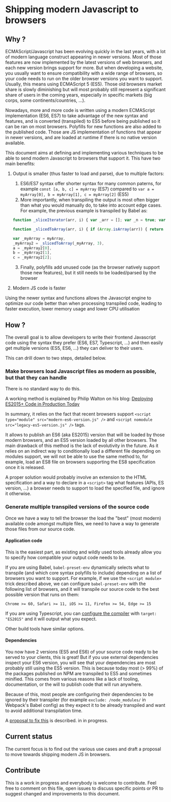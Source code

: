 # Shipping modern Javascript to browsers

## Why ?

ECMAScript/Javascript has been evolving quickly in the last years, with a lot of modern language construct appearing in newer versions. Most of those features are now implemented by the latest versions of web browsers, and each new version brings support for more.
But when developing a website, you usually want to ensure compatibility with a wide range of browsers, so your code needs to run on the older browser versions you want to support. Usually, this means using ECMAScript 5 (ES5).
Those old browsers market share is slowly diminishing but will most probably still represent a significant share of users in the coming years, especially in specific markets (big corps, some continents/countries, …).

Nowadays, more and more code is written using a modern ECMAScript implementation (ES6, ES7) to take advantage of the new syntax and features, and is converted (transpiled) to ES5 before being published so it can be ran on most browsers. Polyfills for new functions are also added to the published code. Those are JS implementation of functions that appear in newer versions, and are loaded at runtime if there is no native version available.

This document aims at defining and implementing various techniques to be able to send modern Javascript to browsers that support it. This have two main benefits:

1. Output is smaller (thus faster to load and parse), due to multiple factors:
    1. ES6/ES7 syntax offer shorter syntax for many common paterns, for example `const [a, b, c] = myArray` (ES7) compared to `var a = myArray[0], b = myArray[1], c = myArray[2]` (ES5)
    2. More importantly, when transpiling the output is most often bigger than what you would manually do, to take into account edge cases. For example, the previous example is transpiled by Babel as:

      ```javascript
      function _sliceIterator(arr, i) { var _arr = []; var _n = true; var _d = false; var _e = undefined; try { for (var _i = arr[Symbol.iterator](), _s; !(_n = (_s = _i.next()).done); _n = true) { _arr.push(_s.value); if (i && _arr.length === i) break; } } catch (err) { _d = true; _e = err; } finally { try { if (!_n && _i["return"] != null) _i["return"](); } finally { if (_d) throw _e; } } return _arr; }

      function _slicedToArray(arr, i) { if (Array.isArray(arr)) { return arr; } else if (Symbol.iterator in Object(arr)) { return _sliceIterator(arr, i); } else { throw new TypeError("Invalid attempt to destructure non-iterable instance"); } }

      var _myArray = myArray,
      _myArray2 = _slicedToArray(_myArray, 3),
      a = _myArray2[0],
      b = _myArray2[1],
      c = _myArray2[2];
      ```

    3. Finally, polyfills add unused code (as the browser natively support those new features), but it still needs to be loaded/parsed by the browser
2. Modern JS code is faster

  Using the newer syntax and functions allows the Javascript engine to optimize our code better than when processing transpiled code, leading to faster execution, lower memory usage and lower CPU utilisation


## How ?

The overall goal is to allow developers to write their frontend Javascript code using the syntax they prefer (ES6, ES7, Typescript, …) and then easily get multiple versions (ES5, ES6, …) they can deliver to their users.

This can drill down to two steps, detailed below.

### Make browsers load Javascript files as modern as possible, but that they can handle

There is no standard way to do this.

A working method is explained by Philip Walton on his blog: [Deploying ES2015+ Code in Production Today](https://philipwalton.com/articles/deploying-es2015-code-in-production-today/)

In summary, it relies on the fact that recent browsers support `<script type="module" src="modern-es6-version.js" />` and `<script nomodule src="legacy-es5-version.js" />` tags.

It allows to publish an ES6 (aka ES2015) version that will be loaded by those modern browsers, and an ES5 version loaded by all other browsers. The main drawback of this method is the lack of evolutivity in the future. As it relies on an indirect way to conditionally load a different file depending on modules support, we will not be able to use the same method to, for example, load an ES8 file on browsers supporting the ES8 specification once it is released.

A proper solution would probably involve an extension to the HTML specification and a way to declare in a `<script>` tag what features (APIs, ES version, …) a browser needs to support to load the specified file, and ignore it otherwise.

### Generate multiple transpiled versions of the source code

Once we have a way to tell the browser the load the "best" (most modern) available code amongst multiple files, we need to have a way to generate those files from our source code.

#### Application code

This is the easiest part, as existing and wildly used tools already allow you to specify how compatible your output code needs to be.

If you are using Babel, `babel-preset-env` dynamically selects what to transpile (and which core syntax polyfills to include) depending on a list of browsers you want to support. For example, if we use the `<script module>` trick described above, we can configure `babel-preset-env` with the following list of browsers, and it will transpile our source code to the best possible version that runs on them:
```
Chrome >= 60, Safari >= 11, iOS >= 11, Firefox >= 54, Edge >= 15
```

If you are using Typescript, you can [configure the compiler](https://www.typescriptlang.org/docs/handbook/compiler-options.html) with `target: "ES2015"` and it will output what you expect.

Other build tools have similar options.

#### Dependencies

You now have 2 versions (ES5 and ES6) of your source code ready to be served to your clients, this is great! But if you use external dependencies inspect your ES6 version, you will see that your dependencies are most probably still using the ES5 version. This is because today most (> 99%) of the packages published on NPM are transpiled to ES5 and sometimes minified. This comes from various reasons like a lack of tooling, documentation, or the will to publish code that will run anywhere.

Because of this, most people are configuring their dependencies to be ignored by their transpiler (for example `exclude: /node_modules/` in Webpack's Babel config) as they expect it to be already transpiled and want to avoid additional transpilation time.

A [proposal to fix this](dependencies.md) is described. in in progress.

## Current status

The current focus is to find out the various use cases and draft a proposal to move towards shipping modern JS in browsers.

## Contribute

This is a work in progress and everybody is welcome to contribute. Feel free to comment on this file, open issues to discuss specific points or PR to suggest changed and improvements to this document.
